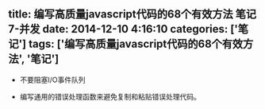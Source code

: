title: 编写高质量javascript代码的68个有效方法 笔记7-并发
date: 2014-12-10 4:16:10
categories: ['笔记']
tags: ['编写高质量javascript代码的68个有效方法', '笔记']
---

* 不要阻塞I/O事件队列

* 编写通用的错误处理函数来避免复制和粘贴错误处理代码。

